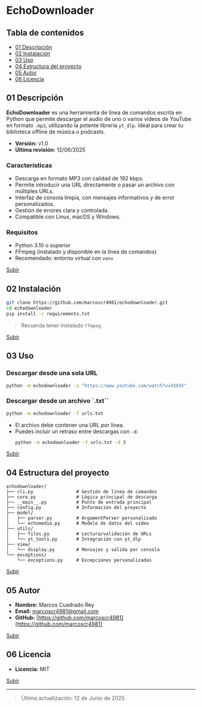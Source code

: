 # EchoDownloader

## Tabla de contenidos

- [01 Descripción](#01-descripción)
- [02 Instalación](#02-instalación)
- [03 Uso](#03-uso)
- [04 Estructura del proyecto](#04-estructura-del-proyecto)
- [05 Autor](#05-autor)
- [06 Licencia](#06-licencia)

## 01 Descripción

**EchoDownloader** es una herramienta de línea de comandos escrita en Python que permite descargar el audio de uno o varios vídeos de YouTube en formato `.mp3`, utilizando la potente librería `yt_dlp`. Ideal para crear tu biblioteca offline de música o podcasts.

- **Versión:** v1.0  
- **Última revisión:** 12/06/2025

### Características

- Descarga en formato MP3 con calidad de 192 kbps.
- Permite introducir una URL directamente o pasar un archivo con múltiples URLs.
- Interfaz de consola limpia, con mensajes informativos y de error personalizados.
- Gestión de errores clara y controlada.
- Compatible con Linux, macOS y Windows.

### Requisitos

- Python 3.10 o superior
- FFmpeg (instalado y disponible en la línea de comandos)
- Recomendado: entorno virtual con `venv`

[Subir](#)

## 02 Instalación

```bash
git clone https://github.com/marcoscr4981/echodownloader.git
cd echodownloader
pip install -r requirements.txt
```

> Recuerda tener instalado `ffmpeg`.

[Subir](#)

## 03 Uso

### Descargar desde una sola URL

```bash
python -m echodownloader -u "https://www.youtube.com/watch?v=XXXXX"
```

### Descargar desde un archivo `.txt``

```bash
python -m echodownloader -f urls.txt
```

- El archivo debe contener una URL por línea.
- Puedes incluir un retraso entre descargas con `-d`:
  ```bash
  python -m echodownloader -f urls.txt -d 3
  ```

[Subir](#)

## 04 Estructura del proyecto

```text
echodownloader/
├── cli.py                # Gestión de línea de comandos
├── core.py               # Lógica principal de descarga
├── __main__.py           # Punto de entrada principal
├── config.py             # Información del proyecto
├── model/
│   ├── parser.py         # ArgumentParser personalizado
│   └── echomedia.py      # Modelo de datos del vídeo
├── utils/
│   ├── files.py          # Lectura/validación de URLs
│   └── yt_tools.py       # Integración con yt_dlp
├── view/
│   └── display.py        # Mensajes y salida por consola
└── exceptions/
    └── exceptions.py     # Excepciones personalizadas
```

[Subir](#)

## 05 Autor

- **Nombre:**  Marcos Cuadrado Rey
- **Email:**  [marcoscr4981@gmail.com](mailto:marcoscr4981@gmail.com)
- **GitHub:**  [https://github.com/marcoscr4981](https://github.com/marcoscr4981)

[Subir](#)

## 06 Licencia

- **Licencia:** MIT

[Subir](#)

---

> Última actualización: 12 de Junio de 2025